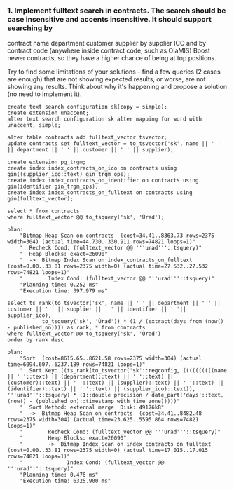 ﻿
### 1. Implement fulltext search in contracts. The search should be case insensitive and accents insensitive. It should support searching by

contract name
department
customer
supplier
by supplier ICO
and by contract code (anywhere inside contract code, such as OIaMIS)
Boost newer contracts, so they have a higher chance of being at top positions.

Try to find some limitations of your solutions - find a few queries (2 cases are enough) that are not showing expected results, or worse, are not showing any results. Think about why it's happening and propose a solution (no need to implement it).

	create text search configuration sk(copy = simple);
	create extension unaccent;
	alter text search configuration sk alter mapping for word with unaccent, simple;

	alter table contracts add fulltext_vector tsvector;
	update contracts set fulltext_vector = to_tsvector('sk', name || ' ' || department || ' ' || customer || ' ' || supplier);

	create extension pg_trgm;
	create index index_contracts_on_ico on contracts using gin((supplier_ico::text) gin_trgm_ops);
	create index index_contracts_on_identifier on contracts using gin(identifier gin_trgm_ops);
	create index index_contracts_on_fulltext on contracts using gin(fulltext_vector);

	select * from contracts
	where fulltext_vector @@ to_tsquery('sk', 'Úrad');
	
	plan:
		"Bitmap Heap Scan on contracts  (cost=34.41..8363.73 rows=2375 width=304) (actual time=44.730..330.911 rows=74821 loops=1)"
		"  Recheck Cond: (fulltext_vector @@ '''urad'''::tsquery)"
		"  Heap Blocks: exact=26090"
		"  ->  Bitmap Index Scan on index_contracts_on_fulltext  (cost=0.00..33.81 rows=2375 width=0) (actual time=27.532..27.532 rows=74821 loops=1)"
		"        Index Cond: (fulltext_vector @@ '''urad'''::tsquery)"
		"Planning time: 0.252 ms"
		"Execution time: 397.979 ms"

	select ts_rank(to_tsvector('sk', name || ' ' || department || ' ' || customer || ' ' || supplier || ' ' || identifier || ' '|| supplier_ico),
			   to_tsquery('sk', 'Úrad')) * (1 / (extract(days from (now() - published_on)))) as rank, * from contracts
	where fulltext_vector @@ to_tsquery('sk', 'Úrad')
	order by rank desc
	
	plan:
		"Sort  (cost=8615.65..8621.58 rows=2375 width=304) (actual time=6094.607..6237.189 rows=74821 loops=1)"
		"  Sort Key: ((ts_rank(to_tsvector('sk'::regconfig, ((((((((((name || ' '::text) || (department)::text) || ' '::text) || (customer)::text) || ' '::text) || (supplier)::text) || ' '::text) || (identifier)::text) || ' '::text) || (supplier_ico)::text)), '''urad'''::tsquery) * (1::double precision / date_part('days'::text, (now() - (published_on)::timestamp with time zone)))))"
		"  Sort Method: external merge  Disk: 49176kB"
		"  ->  Bitmap Heap Scan on contracts  (cost=34.41..8482.48 rows=2375 width=304) (actual time=23.625..5595.864 rows=74821 loops=1)"
		"        Recheck Cond: (fulltext_vector @@ '''urad'''::tsquery)"
		"        Heap Blocks: exact=26090"
		"        ->  Bitmap Index Scan on index_contracts_on_fulltext  (cost=0.00..33.81 rows=2375 width=0) (actual time=17.015..17.015 rows=74821 loops=1)"
		"              Index Cond: (fulltext_vector @@ '''urad'''::tsquery)"
		"Planning time: 0.476 ms"
		"Execution time: 6325.900 ms"
